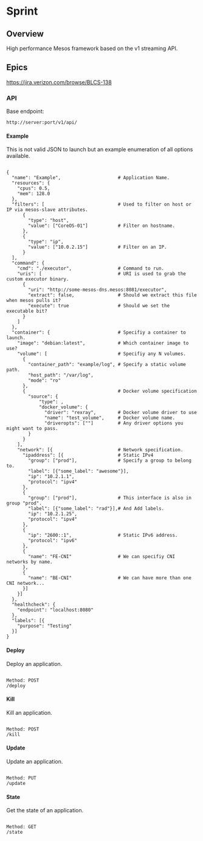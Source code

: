 # Sprint

## Overview

High performance Mesos framework based on the v1 streaming API.

## Epics
https://jira.verizon.com/browse/BLCS-138

### API ###
Base endpoint:
<pre><code>http://server:port/v1/api/</code></pre>

#### Example ####
This is not valid JSON to launch but an example enumeration of all options available.

<pre><code>
{
  "name": "Example",                     # Application Name.
  "resources": { 
    "cpus": 0.5,
    "mem": 128.0
  },
  "filters": [                           # Used to filter on host or IP via mesos-slave attributes.
      {
        "type": "host",
        "value": ["CoreOS-01"]           # Filter on hostname.
      },
      {
        "type": "ip",
        "value": ["10.0.2.15"]           # Filter on an IP.
      }
  ],
  "command": {
    "cmd": "./executor",                 # Command to run.
    "uris": [                            # URI is used to grab the custom executor binary.
      { 
        "uri": "http://some-mesos-dns.mesos:8081/executor",
        "extract": false,                # Should we extract this file when mesos pulls it?
        "execute": true                  # Should we set the executable bit?
      }
    ]
  },
  "container": {                         # Specifiy a container to launch.
    "image": "debian:latest",            # Which container image to use?
    "volume": [                          # Specifiy any N volumes.
      {
        "container_path": "example/log", # Specify a static volume path.
        "host_path": "/var/log",
        "mode": "ro"
      },
      {                                  # Docker volume specification
        "source": {
            "type": ,
            "docker_volume": { 
              "driver": "rexray",        # Docker volume driver to use
              "name": "test_volume",     # Docker volume name.
              "driveropts": [""]         # Any driver options you might want to pass.
        }
      }
    ],
    "network": [{                        # Network specification.
      "ipaddress": [{                    # Static IPv4
        "group": ["prod"],               # Specify a group to belong to.
        "label": [{"some_label": "awesome"}],
        "ip": "10.2.1.1",
        "protocol": "ipv4"
      },
      {                    
        "group": ["prod"],               # This interface is also in group "prod".
        "label": [{"some_label": "rad"}],# And Add labels.
        "ip": "10.2.1.25",
        "protocol": "ipv4"
      },
      {
        "ip": "2600::1",                 # Static IPv6 address.
        "protocol": "ipv6"
      },
      {
        "name": "FE-CNI"                 # We can specifiy CNI networks by name.
      },
      {
        "name": "BE-CNI"                 # We can have more than one CNI network...
      }]
    }]
  },
  "healthcheck": {
    "endpoint": "localhost:8080"
  },
  "labels": [{
    "purpose": "Testing"
  }]
}
</code></pre>

#### Deploy ####
Deploy an application.
<pre><code>
Method: POST
/deploy
</pre></code>

#### Kill ####
Kill an application.
<pre><code>
Method: POST
/kill
</pre></code>

#### Update ####
Update an application.
<pre><code>
Method: PUT
/update
</pre></code>

#### State ####
Get the state of an application.
<pre><code>
Method: GET
/state
</pre></code>